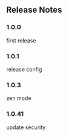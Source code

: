 ## Release Notes


### 1.0.0
first release

### 1.0.1
release config  

### 1.0.3
zen mode

### 1.0.41
update security